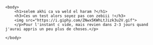 <!DOCTYPE html>

<html>
    <head>
        <meta charset="utf-8" />
        <title>wlh je vous bz</title>
    </head>

    <body>
        <h1>selem akhi ca va weld el haram ?</h1>
        <h3>Ces un test alors soyez pas con zebiii !</h3>
        <img src="https://i.giphy.com/ZNwx5KWhLtJizk3u2V.gif">
        </p>Pour l'instant c vide, mais revien dans 2-3 jours quand j'aurai appris un peu plus de choses.</p>
        
    </body>
</html>
